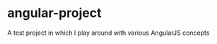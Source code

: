 angular-project
===============

A test project in which I play around with various AngularJS concepts
